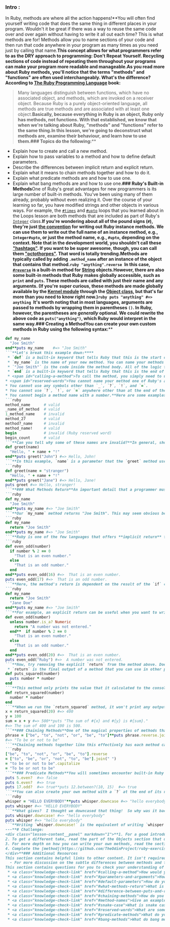 ### Intro :
>
In Ruby, methods are where all the action happens!**You will often find yourself writing code that does the same thing in different places in your program. Wouldn't it be great if there was a way to reuse the same code over and over again without having to write it all out each time? This is what methods are for! Methods allow you to name sections of your code and then run that code anywhere in your program as many times as you need just by calling that name.**This concept allows for what programmers refer to as the **DRY** approach to programming: **Don't Repeat Yourself**. Recycling sections of code instead of repeating them throughout your programs can make your program more readable and manageable.**As you read more about Ruby methods, you'll notice that the terms "methods" and "functions" are often used interchangeably. What's the difference? According to [The Ruby Programming Language](https://www.amazon.com/dp/0596516177/?tag=stackoverfl08-20) book:****
> Many languages distinguish between functions, which have no associated object, and methods, which are invoked on a receiver object. Because Ruby is a purely object-oriented language, all methods are true methods and are associated with at least one object.**Basically, because everything in Ruby is an object, Ruby only has methods, not functions. With that established, we know that when we're talking about Ruby, "methods" and "functions" refer to the same thing.**In this lesson, we're going to deconstruct what methods are, examine their behaviour, and learn how to use them.**###  Topics
  do the following:****
 - Explain how to create and call a new method.
 - Explain how to pass variables to a method and how to define default parameters.
 - Describe the differences between implicit return and explicit return.
 - Explain what it means to chain methods together and how to do it.
 - Explain what predicate methods are and how to use one.
 - Explain what bang methods are and how to use one.**### Ruby's Built-in Methods**One of Ruby's great advantages for new programmers is its large number of built-in methods. You've been using many of them already, probably without even realizing it. Over the course of your learning so far, you have modified strings and other objects in various ways. For example, the [`#times`](https://ruby-doc.org/core-2.6.1/Integer.html#method-i-times) and [`#upto`](https://ruby-doc.org/core-2.6.1/Integer.html#method-i-upto) loops that you learned about in the Loops lesson are both methods that are included as part of Ruby's [`Integer`](https://ruby-doc.org/core-2.6.1/Integer.html) class.**If you're wondering about all of the pound signs (`#`), they're just [the convention](https://stackoverflow.com/questions/736120/why-are-methods-in-ruby-documentation-preceded-by-a-hash-sign) for writing out Ruby instance methods. We can use them to write out the full name of an instance method, e.g., `Integer#upto`, or just the method name, e.g., `#upto`, depending on the context. Note that in the development world, you shouldn't call these ["hashtags"](https://help.twitter.com/en/using-twitter/how-to-use-hashtags). If you want to be super awesome, though, you can call them ["octothorpes"](https://en.wiktionary.org/wiki/octothorpe). That word is totally trending.**Methods are typically called by adding `.method_name` after an instance of the object that contains that method.**```ruby
"anything".reverse
```**In this case, [`#reverse`](https://ruby-doc.org/core-2.6.1/String.html#method-i-reverse) is a built-in method for [String](https://ruby-doc.org/core-2.6.1/String.html) objects.**However, there are also some built-in methods that Ruby makes globally accessible, such as `print` and `puts`. These methods are called with just their name and any arguments. (If you're super curious, these methods are made globally available by the [Kernel module](https://ruby-doc.org/core-2.6.1/Kernel.html) through the [Object class](https://ruby-doc.org/core-2.6.1/Object.html), but that's far more than you need to know right now.)**```ruby
puts "anything" #=> anything
```**It's worth noting that in most languages, arguments are passed to methods by wrapping them in parentheses `()`. In Ruby, however, the parentheses are *generally* optional. We could rewrite the above code as `puts("anything")`, which Ruby would interpret in the same way.**### Creating a Method**You can create your own custom methods in Ruby using the following syntax:****
```ruby
def my_name
  "Joe Smith"
end**puts my_name    #=> "Joe Smith"
```**Let's break this example down:****
 * `def` is a built-in keyword that tells Ruby that this is the start of a method definition.
 * `my_name` is the name of your new method. You can name your methods almost anything you want, but there are some constraints and conventions, which are described in the next section.
 * `"Joe Smith"` is the code inside the method body. All of the logic for your method is contained in the indented lines of the method body. This particular method returns a string when the method is called.
 * `end` is a built-in keyword that tells Ruby that this is the end of the method definition.
 * <span id="calling-a-method">To call the method, you simply need to use its name, as shown in the last line of the example.</span>**### Method Names**As mentioned above, you can name your methods almost anything you want, but you shouldn't pick names haphazardly. There are certain conventions that are recommended in order to improve the readability and maintainability of your code.**Your method names can use numbers, capital letters, lowercase letters, and the special characters `_`, `?`, `!`, and `=`. <span id="snake-case">Just like with variable names in Ruby, the convention for a method name with multiple words is to use **snake_case**, separating words with underscores.</span>**It's good practice to start the method name with a lower-case character, because names that start with capital letters are constants in Ruby. Check [here](https://stackoverflow.com/questions/10542354/what-are-the-restrictions-for-method-names-in-ruby) for more details.**Here are some things you are not allowed to do with your method names:****
* <span id="reserved-words">You cannot name your method one of Ruby's approximately 40 reserved words, such as `end`, `while`, or `for`. Checkout the full list [here](http://www.java2s.com/Code/Ruby/Language-Basics/Rubysreservedwords.htm).</span>
* You cannot use any symbols other than `_`, `?`, `!`, and `=`.
* You cannot use `?`, `!`, or `=` anywhere other than at the end of the name.
* You cannot begin a method name with a number.**Here are some examples of valid and invalid method names:****
```ruby
method_name      # valid
_name_of_method  # valid
1_method_name    # invalid
method_27        # valid
method?_name     # invalid
method_name!     # valid
begin            # invalid (Ruby reserved word)
begin_count      # valid
```**Can you tell why some of these names are invalid?**In general, short but descriptive is the name of the naming game. You want to be able to tell what a method is expected to do based on its name, so please don't name your method `do_stuff`.**If your method does so many things that you feel it requires a very long name, then your method should probably be broken up into several smaller and simpler methods. Ideally, each method should do only one thing. This practice will pay dividends down the road in terms of readability, scalability, and maintainability. (It also makes testing your code a lot easier, which will be covered in a later lesson.)**### Parameters and Arguments**Of course, not all methods are as simplistic as the `my_name` example method above. After all, what good are methods if you can't interact with them? When you want to return something other than a fixed result, you need to give your methods parameters. **Parameters** are variables that your method will receive when it is called. You can have more meaningful and useful interactions with your methods by using parameters to make them more versatile.**```ruby
def greet(name)
  "Hello, " + name + "!"
end**puts greet("John") #=> Hello, John!
```**In this example, `name` is a parameter that the `greet` method uses to return a more specific greeting. The method was called with the argument `"John"`, which returns the string "Hello John!"**If you're wondering what the differences are between an argument and a parameter, **parameters** act as placeholder variables in the template of your method, whereas **arguments** are the actual variables that get passed to the method when it is called. Thus, in the example above, `name` is a parameter and `"John"` is an argument. The two terms are commonly used interchangeably, though, so don't worry too much about this distinction.**#### **Default Parameters**What if you don't always want to provide arguments for each parameter that your method accepts? That's where default parameters can be useful. Going back to our simple example above, what happens if we don't know the person's name? We can change our `greet` method to use a default `name` of "stranger":****
```ruby
def greet(name = "stranger")
  "Hello, " + name + "!"
end**puts greet("Jane") #=> Hello, Jane!
puts greet #=> Hello, stranger!
```**### What Methods Return**An important detail that a programmer must learn is understanding what your methods **return**. Having a good understanding of what your methods are returning is an important part of debugging your code when things don't behave as expected.**How do we tell our methods what to return? Let's revisit our `my_name` example method:****
```ruby
def my_name
  "Joe Smith"
end**puts my_name #=> "Joe Smith"
```**Our `my_name` method returns "Joe Smith". This may seem obvious because it's the only thing inside the method. In most languages, however, such a method would not return anything because it does not have an **explicit return** statement, which is a statement that starts with the `return` keyword. The above example could just as easily be written with an explicit return:****
```ruby
def my_name
  return "Joe Smith"
end**puts my_name #=> "Joe Smith"
```**Ruby is one of the few languages that offers **implicit return** for methods, which means that a Ruby method will return the last expression that was evaluated even without the `return` keyword. The last expression that was evaluated may or may not be the last line in the code, as you can see in the following example:****
```ruby
def even_odd(number)
  if number % 2 == 0
    "That is an even number."
  else
    "That is an odd number."
  end
end**puts even_odd(16) #=>  That is an even number.
puts even_odd(17) #=>  That is an odd number.
```**Here, the method's return is dependent on the result of the `if` condition. If the argument is an even number, the expression inside the `else` statement never gets evaluated, so the `even_odd` method returns `"That is an even number."`**Even though Ruby offers the ease of using implicit returns, explicit returns still have a place in Ruby code. An explicit return (using the keyword `return`) essentially tells Ruby, "This is the last expression you should evaluate." This example shows how using `return` stops the method from continuing:****
```ruby
def my_name
  return "Joe Smith"
  "Jane Doe"
end**puts my_name #=> "Joe Smith"
```**For example, an explicit return can be useful when you want to write a method that checks for input errors before continuing.**```ruby
def even_odd(number)
  unless number.is_a? Numeric
    return "A number was not entered."
  end**  if number % 2 == 0
    "That is an even number."
  else
    "That is an odd number."
  end
end**puts even_odd(20) #=>  That is an even number.
puts even_odd("Ruby") #=>  A number was not entered.
```**Now, try removing the explicit `return` from the method above. Does the method return what you expected?**#### **Difference Between `puts` and `return`**A common source of confusion for new programmers is the difference between `puts` and `return`.** * `puts` is a method that prints whatever argument you pass it to the console.
 * `return` is the final output of a method that you can use in other places throughout your code.**For example, we can write a method that calculates the square of a number and then `puts` the output to the console.**```ruby
def puts_squared(number)
  puts number * number
end
```**This method only prints the value that it calculated to the console, but it doesn't return that value. If we then write `x = puts_squared(20)`, the method will print `400` in the console, but the variable `x` will be assigned a value of `nil`. (If you need a refresher on this, go back and review the Ruby Input and Output lesson.)**Now, let's write the same method but with an implicit return instead of `puts`. (Using an explicit return will act exactly the same in this example.)**```ruby
def return_squared(number)
  number * number
end
```**When we run the `return_squared` method, it won't print any output to the console. Instead, it will `return` the result in a way that allows it to be used in the rest of your code. We can save the output of running this method in a variable (`x` in the code below) and use that variable in a variety of ways. If we would still like to see the result of the method in the console, we can `puts` that variable to the console using string interpolation.**```ruby
x = return_squared(20) #=> 400
y = 100
sum = x + y #=> 500**puts "The sum of #{x} and #{y} is #{sum}."
#=> The sum of 400 and 100 is 500.
```**### Chaining Methods**One of the magical properties of methods that allows you to write very concise code is being able to **chain methods** together. This can be done using Ruby's built-in methods or with methods that you create.**```ruby
phrase = ["be", "to", "not", "or", "be", "to"]**puts phrase.reverse.join(" ").capitalize
#=> "To be or not to be"
```**Chaining methods together like this effectively has each method call build off of the outcome of the previous method in the chain. The process that takes place essentially produces the following steps:****
```ruby
["be", "to", "not", "or", "be", "to"].reverse
= ["to", "be", "or", "not", "to", "be"].join(" ")
= "to be or not to be".capitalize
= "To be or not to be"
```**### Predicate Methods**You will sometimes encounter built-in Ruby methods that have a question mark (`?`) at the end of their name, such as `even?`, `odd?`, or `between?`. These are all **predicate** methods, which is a naming convention that Ruby uses for methods that return a Boolean, that is, they return either `true` or `false`.**```ruby
puts 5.even?  #=> false
puts 6.even?  #=> true
puts 17.odd?  #=> true**puts 12.between?(10, 15)  #=> true
```**You can also create your own method with a `?` at the end of its name to indicate that it returns a Boolean. Ruby doesn't enforce this naming convention, but you will thank yourself later for following this guideline.**### Bang Methods**Observe the example below:****
```ruby
whisper = "HELLO EVERYBODY"**puts whisper.downcase #=> "hello everybody"
puts whisper #=> "HELLO EVERYBODY"
```**What gives?  I thought we downcased that thing!  So why was it back to all uppercase when we called it again?**When we call a method on an object, such as our `whisper` string above, it does not modify the original value of that object. A general rule in programming is that you do not want your methods to overwrite the objects that you call them on. This protects you from irreversibly overwriting your data by accident. You *are* able to overwrite your data by explicitly re-assigning a variable (such as `whisper = whisper.downcase`). Another way to do this type of reassignment is with **bang methods**, which are denoted with an exclamation mark (`!`) at the end of the method name.**By adding a `!` to the end of your method, you indicate that this method performs its action and simultaneously overwrites the value of the original object with the result.**```ruby
puts whisper.downcase! #=> "hello everybody"
puts whisper #=> "hello everybody"
```**Writing `whisper.downcase!` is the equivalent of writing `whisper = whisper.downcase`.
---**# Challenge:
<div class="lesson-content__panel" markdown="1">**1. For a good introduction to all the different concepts related to methods, read the [Methods chapter](https://launchschool.com/books/ruby/read/methods) from Launch School's *Introduction to Programming with Ruby*. Make sure to do the exercises at the end of the chapter too!
2. To get a different take, read the part of the Objects section that discusses [Methods](http://ruby-for-beginners.rubymonstas.org/objects/methods.html) from Ruby Monsta's *Ruby for Beginners*.
3. For more depth on how you can write your own methods, read the section on [Writing Methods](http://ruby-for-beginners.rubymonstas.org/writing_methods.html) from Ruby Monsta's *Ruby for Beginners*.
4. Complete the [method](https://github.com/TheOdinProject/ruby-exercises/tree/master/ruby_basics) exercises from the [ruby-exercises repo](https://github.com/TheOdinProject/ruby-exercises) that you previously cloned.
</div>**### Additional Resources
This section contains helpful links to other content. It isn't required, so consider it supplemental.**  - For a deeper look at methods, read the [Methods chapter](http://ruby.bastardsbook.com/chapters/methods/) from the Bastards Book of Ruby. Try to complete the exercises throughout the chapter.
  - For more discussion on the subtle differences between methods and functions and how they can differ between programming languages, here is a [handy explanation on Stack Overflow](https://stackoverflow.com/questions/155609/difference-between-a-method-and-a-function).**### Knowledge Check
This section contains questions for you to check your understanding of this lesson. If you're having trouble answering the questions below on your own, review the material above to find the answer.** * <a class="knowledge-check-link" href="#creating-a-method">How would you create your own method?</a>
 * <a class="knowledge-check-link" href="#calling-a-method">How would you call your new method?</a>
 * <a class="knowledge-check-link" href="#parameters-and-arguments">How do you pass variables to your method?</a>
 * <a class="knowledge-check-link" href="#default-parameters">How do you define default parameters for your method?</a>
 * <a class="knowledge-check-link" href="#what-methods-return">What is the difference between an explicit return and an implicit return?</a>
 * <a class="knowledge-check-link" href="#difference-between-puts-and-return">What is the difference between `puts` and `return`?</a>
 * <a class="knowledge-check-link" href="#chaining-methods">How do you chain multiple methods together?</a>
 * <a class="knowledge-check-link" href="#method-names">Give an example of a valid method name and an invalid method name.</a>
 * <a class="knowledge-check-link" href="#snake-case">What is snake case?</a>
 * <a class="knowledge-check-link" href="#reserved-words">What are some of Ruby's reserved words?</a>
 * <a class="knowledge-check-link" href="#predicate-methods">What do you call a method that returns `true` or `false`? What is their naming convention?</a>
 * <a class="knowledge-check-link" href="#bang-methods">What do bang methods do? What is their naming convention?</a>
